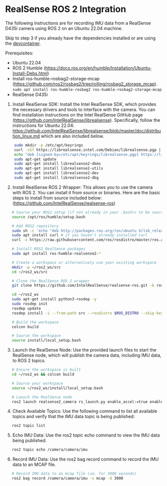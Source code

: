 # RealSense ROS 2 Integration

The following instructions are for recording IMU data from a RealSense D435i camera using ROS 2 on an Ubuntu 22.04 machine.

Skip to step 3 if you already have the dependencies installed or are using the [devcontainer](../.devcontainer/README.md).

Prerequisites:
- Ubuntu 22.04
- ROS 2 Humble (https://docs.ros.org/en/humble/Installation/Ubuntu-Install-Debs.html)
- Install ros-humble-rosbag2-storage-mcap (https://github.com/ros2/rosbag2/tree/rolling/rosbag2_storage_mcap). `sudo apt install ros-humble-rosbag2 ros-humble-rosbag2-storage-mcap`
- RealSense D435i

1. Install RealSense SDK: Install the Intel RealSense SDK, which provides the necessary drivers and tools to interface with the camera. You can find installation instructions on the Intel RealSense GitHub page (https://github.com/IntelRealSense/librealsense). Specifically, follow the instructions for Ubuntu 22.04: https://github.com/IntelRealSense/librealsense/blob/master/doc/distribution_linux.md which are also included below.

```bash
    sudo mkdir -p /etc/apt/keyrings
    curl -sSf https://librealsense.intel.com/Debian/librealsense.pgp | sudo tee /etc/apt/keyrings/librealsense.pgp > /dev/null
    echo "deb [signed-by=/etc/apt/keyrings/librealsense.pgp] https://librealsense.intel.com/Debian/apt-repo `lsb_release -cs` main" | sudo tee /etc/apt/sources.list.d/librealsense.list
    sudo apt-get update
    sudo apt-get install librealsense2-dkms
    sudo apt-get install librealsense2-utils
    sudo apt-get install librealsense2-dev
    sudo apt-get install librealsense2-dbg
```

2. Install RealSense ROS 2 Wrapper: This allows you to use the camera with ROS 2. You can install it from source or binaries. Here are the basic steps to install from source included below: (https://github.com/IntelRealSense/realsense-ros)

```bash
   # Source your ROS2 setup (if not already in your .bashrc to be sourced automatically)
   source /opt/ros/humble/setup.bash

   # Add ROS2 repository
   sudo sh -c 'echo "deb http://packages.ros.org/ros/ubuntu $(lsb_release -sc) main" > /etc/apt/sources.list.d/ros-latest.list'
   sudo apt install curl # if you haven't already installed curl
   curl -s https://raw.githubusercontent.com/ros/rosdistro/master/ros.asc | sudo apt-key add -

   # Install ROS2 RealSense packages
   sudo apt install ros-humble-realsense2-*

   # Create a workspace or alternatively use your existing workspace
   mkdir -p ~/ros2_ws/src
   cd ~/ros2_ws/src

   # Clone the RealSense ROS 2 wrapper
   git clone https://github.com/IntelRealSense/realsense-ros.git -b ros2-master

   cd ~/ros2_ws
   sudo apt-get install python3-rosdep -y
   sudo rosdep init
   rosdep update
   rosdep install -i --from-path src --rosdistro $ROS_DISTRO --skip-keys=librealsense2 -y

   # Build the workspace
   colcon build

   # Source the workspace
   source install/local_setup.bash
```

3. Launch the RealSense Node: Use the provided launch files to start the RealSense node, which will publish the camera data, including IMU data, to ROS 2 topics.

```bash
   # Ensure the workspace is built
   cd ~/ros2_ws && colcon build

   # Source your workspace
   source ~/ros2_ws/install/local_setup.bash

   # Launch the RealSense node
   ros2 launch realsense2_camera rs_launch.py enable_accel:=true enable_gyro:=true unite_imu_method:=2
```

4. Check Available Topics: Use the following command to list all available topics and verify that the IMU data topic is being published:

```bash
   ros2 topic list
```

5. Echo IMU Data: Use the ros2 topic echo command to view the IMU data being published.

```bash
   ros2 topic echo /camera/camera/imu
```

6. Record IMU Data: Use the ros2 bag record command to record the IMU data to an MCAP file.

```bash
   # Record IMU data to an mcap file (ie. for 3000 seconds)
   ros2 bag record /camera/camera/imu -s mcap -d 3000
```
